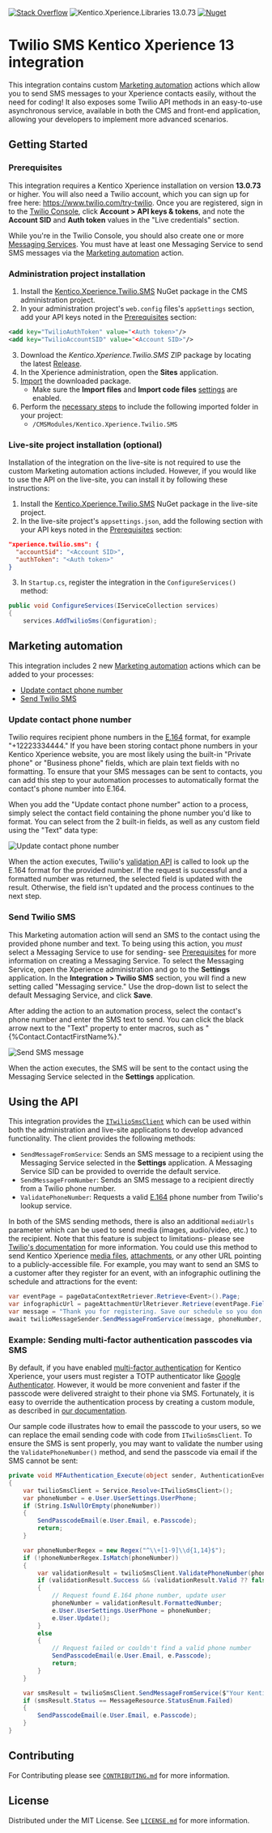 [![Stack Overflow](https://img.shields.io/badge/Stack%20Overflow-ASK%20NOW-FE7A16.svg?logo=stackoverflow&logoColor=white)](https://stackoverflow.com/tags/kentico)
![Kentico.Xperience.Libraries 13.0.73](https://img.shields.io/badge/Kentico.Xperience.Libraries-v13.0.73-orange)
[![Nuget](https://img.shields.io/nuget/v/Kentico.Xperience.Twilio.SMS)](https://www.nuget.org/packages/Kentico.Xperience.Twilio.SMS)

# Twilio SMS Kentico Xperience 13 integration

This integration contains custom [Marketing automation](https://docs.xperience.io/on-line-marketing-features/managing-your-on-line-marketing-features/marketing-automation) actions which allow you to send SMS messages to your Xperience contacts easily, without the need for coding! It also exposes some Twilio API methods in an easy-to-use asynchronous service, available in both the CMS and front-end application, allowing your developers to implement more advanced scenarios.

## Getting Started

### Prerequisites

This integration requires a Kentico Xperience installation on version __13.0.73__ or higher. You will also need a Twilio account, which you can sign up for free here: https://www.twilio.com/try-twilio. Once you are registered, sign in to the [Twilio Console](https://console.twilio.com/), click __Account > API keys & tokens__, and note the __Account SID__ and __Auth token__ values in the "Live credentials" section.

While you're in the Twilio Console, you should also create one or more [Messaging Services](https://support.twilio.com/hc/en-us/articles/223181308-Getting-started-with-Messaging-Services). You must have at least one Messaging Service to send SMS messages via the [Marketing automation](#send-twilio-sms) action.

### Administration project installation

1. Install the [Kentico.Xperience.Twilio.SMS](https://www.nuget.org/packages/Kentico.Xperience.Twilio.SMS) NuGet package in the CMS administration project.
2. In your administration project's `web.config` files's `appSettings` section, add your API keys noted in the [Prerequisites](#prerequisites) section:

```xml
<add key="TwilioAuthToken" value="<Auth token>"/>
<add key="TwilioAccountSID" value="<Account SID>"/>
```

3. Download the _Kentico.Xperience.Twilio.SMS_ ZIP package by locating the latest [Release](https://github.com/Kentico/xperience-google-datastudio/releases).
4. In the Xperience administration, open the **Sites** application.
5. [Import](https://docs.xperience.io/x/VAeRBg) the downloaded package.
    * Make sure the **Import files** and **Import code files** [settings](https://docs.xperience.io/deploying-websites/exporting-and-importing-sites/importing-a-site-or-objects#Importingasiteorobjects-Import-Objectselectionsettings) are enabled.
6. Perform the [necessary steps](https://docs.xperience.io/deploying-websites/exporting-and-importing-sites/importing-a-site-or-objects#Importingasiteorobjects-Importingpackageswithfiles) to include the following imported folder in your project:
   * `/CMSModules/Kentico.Xperience.Twilio.SMS`

### Live-site project installation (optional)

Installation of the integration on the live-site is not required to use the custom Marketing automation actions included. However, if you would like to use the API on the live-site, you can install it by following these instructions:

1. Install the [Kentico.Xperience.Twilio.SMS](https://www.nuget.org/packages/Kentico.Xperience.Twilio.SMS) NuGet package in the live-site project.
2. In the live-site project's `appsettings.json`, add the following section with your API keys noted in the [Prerequisites](#prerequisites) section:

```json
"xperience.twilio.sms": {
  "accountSid": "<Account SID>",
  "authToken": "<Auth token>"
}
```

3. In `Startup.cs`, register the integration in the `ConfigureServices()` method:

```cs
public void ConfigureServices(IServiceCollection services)
{
    services.AddTwilioSms(Configuration);
```

## Marketing automation

This integration includes 2 new [Marketing automation](https://docs.xperience.io/on-line-marketing-features/managing-your-on-line-marketing-features/marketing-automation) actions which can be added to your processes:

- [Update contact phone number](#update-contact-phone-number)
- [Send Twilio SMS](#send-twilio-sms)

### Update contact phone number

Twilio requires recipient phone numbers in the [E.164](https://www.twilio.com/docs/glossary/what-e164) format, for example "+12223334444." If you have been storing contact phone numbers in your Kentico Xperience website, you are most likely using the built-in "Private phone" or "Business phone" fields, which are plain text fields with no formatting. To ensure that your SMS messages can be sent to contacts, you can add this step to your automation processes to automatically format the contact's phone number into E.164.

When you add the "Update contact phone number" action to a process, simply select the contact field containing the phone number you'd like to format. You can select from the 2 built-in fields, as well as any custom field using the "Text" data type:

![Update contact phone number](/img/update-number-properties.png)

When the action executes, Twilio's [validation API](https://www.twilio.com/docs/lookup/tutorials/validation-and-formatting) is called to look up the E.164 format for the provided number. If the request is successful and a formatted number was returned, the selected field is updated with the result. Otherwise, the field isn't updated and the process continues to the next step.

### Send Twilio SMS

This Marketing automation action will send an SMS to the contact using the provided phone number and text. To being using this action, you _must_ select a Messaging Service to use for sending- see [Prerequisites](#prerequisites) for more information on creating a Messaging Service. To select the Messaging Service, open the Xperience administration and go to the __Settings__ application. In the __Integration > Twilio SMS__ section, you will find a new setting called "Messaging service." Use the drop-down list to select the default Messaging Service, and click __Save__.

After adding the action to an automation process, select the contact's phone number and enter the SMS text to send. You can click the black arrow next to the "Text" property to enter macros, such as "{%Contact.ContactFirstName%}."

![Send SMS message](/img/send-sms-properties.png)

When the action executes, the SMS will be sent to the contact using the Messaging Service selected in the __Settings__ application.

## Using the API

This integration provides the [`ITwilioSmsClient`](/src/Services/ITwilioSmsClient.cs) which can be used within both the administration and live-site applications to develop advanced functionality. The client provides the following methods:

- `SendMessageFromService`: Sends an SMS message to a recipient using the Messaging Service selected in the __Settings__ application. A Messaging Service SID can be provided to override the default service.
- `SendMessageFromNumber`: Sends an SMS message to a recipient directly from a Twilio phone number.
- `ValidatePhoneNumber`: Requests a valid [E.164](https://www.twilio.com/docs/glossary/what-e164) phone number from Twilio's lookup service.

In both of the SMS sending methods, there is also an additional `mediaUrls` parameter which can be used to send media (images, audio/video, etc.) to the recipient. Note that this feature is subject to limitations- please see [Twilio's documentation](https://support.twilio.com/hc/en-us/articles/223179808-Sending-and-receiving-MMS-messages) for more information. You could use this method to send Kentico Xperience [media files](https://docs.xperience.io/managing-website-content/working-with-files/media-library-files), [attachments](https://docs.xperience.io/managing-website-content/working-with-files/page-attachments), or any other URL pointing to a publicly-accessible file. For example, you may want to send an SMS to a customer after they register for an event, with an infographic outlining the schedule and attractions for the event:

```cs
var eventPage = pageDataContextRetriever.Retrieve<Event>().Page;
var infographicUrl = pageAttachmentUrlRetriever.Retrieve(eventPage.Fields.Infographic).AbsoluteUrl;
var message = "Thank you for registering. Save our schedule so you don't miss our amazing guest speakers!";
await twilioMessageSender.SendMessageFromService(message, phoneNumber, mediaUrls: new string[] { infographicUrl });
```

### Example: Sending multi-factor authentication passcodes via SMS

By default, if you have enabled [multi-factor authentication](https://docs.xperience.io/managing-users/user-registration-and-authentication/configuring-multi-factor-authentication) for Kentico Xperience, your users must register a TOTP authenticator like [Google Authenticator](https://support.google.com/accounts/answer/1066447?hl=en). However, it would be more convenient and faster if the passcode were delivered straight to their phone via SMS. Fortunately, it is easy to override the authentication process by creating a custom module, as described in [our documentation](https://docs.xperience.io/custom-development/handling-global-events/handling-custom-multi-factor-authentication).

Our sample code illustrates how to email the passcode to your users, so we can replace the email sending code with code from `ITwilioSmsClient`. To ensure the SMS is sent properly, you may want to validate the number using the `ValidatePhoneNumber()` method, and send the passcode via email if the SMS cannot be sent:

```cs
private void MFAuthentication_Execute(object sender, AuthenticationEventArgs e)
{
    var twilioSmsClient = Service.Resolve<ITwilioSmsClient>();
    var phoneNumber = e.User.UserSettings.UserPhone;
    if (String.IsNullOrEmpty(phoneNumber))
    {
        SendPasscodeEmail(e.User.Email, e.Passcode);
        return;
    }

    var phoneNumberRegex = new Regex("^\\+[1-9]\\d{1,14}$");
    if (!phoneNumberRegex.IsMatch(phoneNumber))
    {
        var validationResult = twilioSmsClient.ValidatePhoneNumber(phoneNumber).ConfigureAwait(false).GetAwaiter().GetResult();
        if (validationResult.Success && (validationResult.Valid ?? false))
        {
            // Request found E.164 phone number, update user
            phoneNumber = validationResult.FormattedNumber;
            e.User.UserSettings.UserPhone = phoneNumber;
            e.User.Update();
        }
        else
        {
            // Request failed or couldn't find a valid phone number
            SendPasscodeEmail(e.User.Email, e.Passcode);
            return;
        }
    }

    var smsResult = twilioSmsClient.SendMessageFromService($"Your Kentico Xperience passcode is: {e.Passcode}", phoneNumber).ConfigureAwait(false).GetAwaiter().GetResult();
    if (smsResult.Status == MessageResource.StatusEnum.Failed)
    {
        SendPasscodeEmail(e.User.Email, e.Passcode);
    }
}
```

## Contributing

For Contributing please see  <a href="./CONTRIBUTING.md">`CONTRIBUTING.md`</a> for more information.

## License

Distributed under the MIT License. See [`LICENSE.md`](./LICENSE.md) for more information.